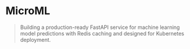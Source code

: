 # MicroML
> Building a production-ready FastAPI service for machine learning model predictions with Redis caching and designed for Kubernetes deployment.